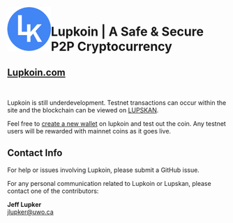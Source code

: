 <img src="https://github.com/lupks/lupkoin/blob/main/static/cropped_logo.png" align="left" width="100" height="100" />

# Lupkoin | A Safe & Secure P2P Cryptocurrency

## [Lupkoin.com](https://lupkoin.herokuapp.com)

<br>

Lupkoin is still underdevelopment. Testnet transactions can occur within the site and the blockchain can be viewed on [LUPSKAN](https://lupskan.herokuapp.com).

Feel free to [create a new wallet](https://lupkoin.herokuapp.com) on lupkoin and test out the coin. Any testnet users will be rewarded with mainnet coins as it goes live.


## Contact Info
For help or issues involving Lupkoin, please submit a GitHub issue.

For any personal communication related to Lupkoin or Lupskan, please contact one of the contributors:

**Jeff Lupker**  
jlupker@uwo.ca
